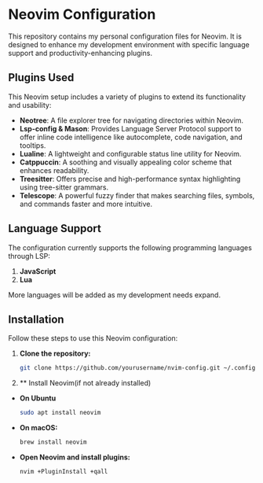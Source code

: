 # Neovim Configuration

This repository contains my personal configuration files for Neovim. It is designed to enhance my development environment with specific language support and productivity-enhancing plugins.

## Plugins Used

This Neovim setup includes a variety of plugins to extend its functionality and usability:

- **Neotree**: A file explorer tree for navigating directories within Neovim.
- **Lsp-config & Mason**: Provides Language Server Protocol support to offer inline code intelligence like autocomplete, code navigation, and tooltips.
- **Lualine**: A lightweight and configurable status line utility for Neovim.
- **Catppuccin**: A soothing and visually appealing color scheme that enhances readability.
- **Treesitter**: Offers precise and high-performance syntax highlighting using tree-sitter grammars.
- **Telescope**: A powerful fuzzy finder that makes searching files, symbols, and commands faster and more intuitive.

## Language Support

The configuration currently supports the following programming languages through LSP:
1. **JavaScript**
2. **Lua**

More languages will be added as my development needs expand.

## Installation

Follow these steps to use this Neovim configuration:

1. **Clone the repository:**
   ```bash
   git clone https://github.com/yourusername/nvim-config.git ~/.config/nvim

2. ** Install Neovim(if not already installed)
- **On Ubuntu**
    ```bash
    sudo apt install neovim

- **On macOS:**
    ```bash
    brew install neovim

- **Open Neovim and install plugins:**
    ```bash
    nvim +PluginInstall +qall
